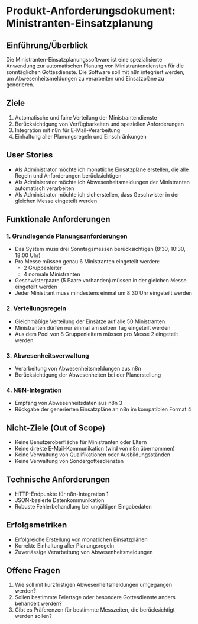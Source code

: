# Produkt-Anforderungsdokument: Ministranten-Einsatzplanung

## Einführung/Überblick
Die Ministranten-Einsatzplanungssoftware ist eine spezialisierte Anwendung zur automatischen Planung von Ministrantendiensten für die sonntäglichen Gottesdienste. Die Software soll mit n8n integriert werden, um Abwesenheitsmeldungen zu verarbeiten und Einsatzpläne zu generieren.

## Ziele
1. Automatische und faire Verteilung der Ministrantendienste
2. Berücksichtigung von Verfügbarkeiten und speziellen Anforderungen
3. Integration mit n8n für E-Mail-Verarbeitung
4. Einhaltung aller Planungsregeln und Einschränkungen

## User Stories
- Als Administrator möchte ich monatliche Einsatzpläne erstellen, die alle Regeln und Anforderungen berücksichtigen
- Als Administrator möchte ich Abwesenheitsmeldungen der Ministranten automatisch verarbeiten
- Als Administrator möchte ich sicherstellen, dass Geschwister in der gleichen Messe eingeteilt werden

## Funktionale Anforderungen

### 1. Grundlegende Planungsanforderungen
- Das System muss drei Sonntagsmessen berücksichtigen (8:30, 10:30, 18:00 Uhr)
- Pro Messe müssen genau 6 Ministranten eingeteilt werden:
  - 2 Gruppenleiter
  - 4 normale Ministranten
- Geschwisterpaare (5 Paare vorhanden) müssen in der gleichen Messe eingeteilt werden
- Jeder Ministrant muss mindestens einmal um 8:30 Uhr eingeteilt werden

### 2. Verteilungsregeln
- Gleichmäßige Verteilung der Einsätze auf alle 50 Ministranten
- Ministranten dürfen nur einmal am selben Tag eingeteilt werden
- Aus dem Pool von 8 Gruppenleitern müssen pro Messe 2 eingeteilt werden

### 3. Abwesenheitsverwaltung
- Verarbeitung von Abwesenheitsmeldungen aus n8n
- Berücksichtigung der Abwesenheiten bei der Planerstellung

### 4. N8N-Integration
- Empfang von Abwesenheitsdaten aus n8n <mcreference link="https://docs.n8n.io/integrations/" index="3">3</mcreference>
- Rückgabe der generierten Einsatzpläne an n8n im kompatiblen Format <mcreference link="https://docs.n8n.io/integrations/builtin/core-nodes/n8n-nodes-base.httprequest/" index="4">4</mcreference>

## Nicht-Ziele (Out of Scope)
- Keine Benutzeroberfläche für Ministranten oder Eltern
- Keine direkte E-Mail-Kommunikation (wird von n8n übernommen)
- Keine Verwaltung von Qualifikationen oder Ausbildungsständen
- Keine Verwaltung von Sondergottesdiensten

## Technische Anforderungen
- HTTP-Endpunkte für n8n-Integration <mcreference link="https://docs.n8n.io/api/" index="1">1</mcreference>
- JSON-basierte Datenkommunikation
- Robuste Fehlerbehandlung bei ungültigen Eingabedaten

## Erfolgsmetriken
- Erfolgreiche Erstellung von monatlichen Einsatzplänen
- Korrekte Einhaltung aller Planungsregeln
- Zuverlässige Verarbeitung von Abwesenheitsmeldungen

## Offene Fragen
1. Wie soll mit kurzfristigen Abwesenheitsmeldungen umgegangen werden?
2. Sollen bestimmte Feiertage oder besondere Gottesdienste anders behandelt werden?
3. Gibt es Präferenzen für bestimmte Messzeiten, die berücksichtigt werden sollen?